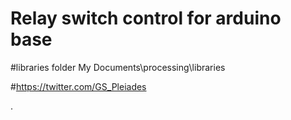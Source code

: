 # Relay switch control for arduino base

#libraries folder
My Documents\processing\libraries

#https://twitter.com/GS_Pleiades

.
